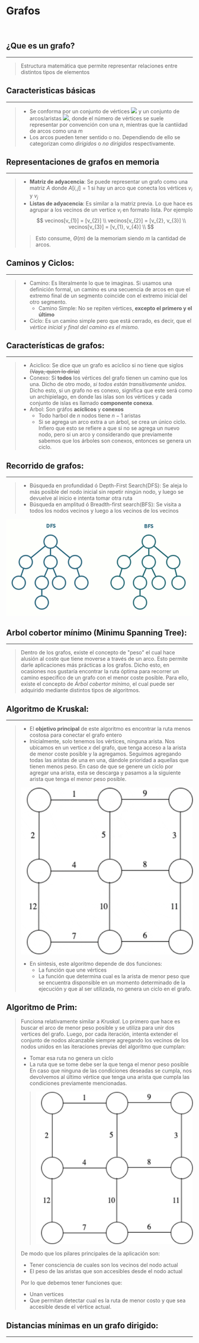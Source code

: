 
# **Grafos**

<br>

## **¿Que es un grafo?**
---
> Estructura matemática que permite representar relaciones entre distintos tipos de elementos

## **Caracteristicas básicas**
---
> - Se conforma por un conjunto de vértices <img src="https://render.githubusercontent.com/render/math?math=V"> y un conjunto de arcos/aristas <img src="https://render.githubusercontent.com/render/math?math=E">, donde el número de vértices se suele representar por convención con una $n$, mientras que la cantiidad de arcos como una $m$
> - Los arcos pueden tener sentido o no. Dependiendo de ello se categorizan como *dirigidos* o *no dirigidos* respectivamente.

## **Representaciones de grafos en memoria**
---
> - **Matriz de adyacencia**: Se puede representar un grafo como una matriz $A$ donde $A[i,j] = 1$ si hay un arco que conecta los vértices $v_{i}$ y $v_{j}$
> - **Listas de adyacencia**: Es similar a la matriz previa. Lo que hace es agrupar a los vecinos de un vertice $v_{i}$ en formato lista. Por ejemplo
> $$
> vecinos[v_{1}] = [v_{2}] \\
> vecinos[v_{2}] = [v_{2}, v_{3}] \\
> vecinos[v_{3}] = [v_{1}, v_{4}] \\
> $$
> > Esto consume, $\Theta(m)$ de la memoriam siendo $m$ la cantidad de arcos.


## **Caminos y Ciclos:**
----
> - Camino: Es literalmente lo que te imaginas. Si usamos una definición formal, un camino es una secuencia de arcos en que el extremo final de un segmento coincide con el extremo inicial del otro segmento.
>   - Camino Simple: No se repiten vértices, **excepto el primero y el último**
> - Ciclo: Es un camino simple pero que está cerrado, es decir, que el *vértice inicial y final del camino es el mismo.*


## **Características de grafos:**
---
> - Aciclico: Se dice que un grafo es acíclico si no tiene que siglos ~~(Vaya, quien lo diría)~~
> - Conexo: Si **todos** los vértices del grafo tienen un camino que los una. Dicho de otro modo, *si todos están transitivamente unidos*. Dicho esto, si un grafo no es conexo, significa que este será como un archipielago, en donde las islas son los vértices y cada conjunto de islas es llamado **componente conexa**.
> - Arbol: Son gráfos **acíclicos** y **conexos**
>   - Todo harbol de $n$ nodos tiene $n-1$ aristas
>   - Si se agrega un arco extra a un árbol, se crea un único ciclo. Infiero que esto se refiere a que si no se agrega un nuevo nodo, pero si un arco y considerando que previamente sabemos que los árboles son conexos, entonces se genera un ciclo.

## **Recorrido de grafos:**
---
> - Búsqueda en profundidad ó Depth-First Search(DFS): Se aleja lo más posible del nodo inicial sin repetir ningún nodo, y luego se devuelve al inicio e intenta tomar otra ruta
> - Búsqueda en amplitud ó Breadth-first search(BFS): Se visita a todos los nodos vecinos y luego a los vecinos de los vecinos 
> 
![alt text](https://github.com/Sephi1412/CC4102-1/blob/main/Img/bfs-dfs.gif)


## **Arbol cobertor mínimo (Minimu Spanning Tree):**
---

> Dentro de los grafos, existe el concepto de "peso" el cual hace alusión al coste que tiene moverse a través de un arco. Esto permite darle aplicaciones más prácticas a los grafos.
> Dicho esto, en ocasiones nos gustaría encontrar la ruta óptima para recorrer un camino específico de un grafo con el menor coste posible. Para ello, existe el concepto de *Árbol cobertor mínimo*, el cual puede ser adquirido mediante distintos tipos de algoritmos.



## **Algoritmo de Kruskal:**
---
> - El **objetivo principal** de este algoritmo es encontrar la ruta menos costosa para conectar el grafo entero
> - Inicialmente, solo tenemos los vértices, ninguna arista. Nos ubicamos en un vertice $x$ del grafo, que tenga acceso a la arista de menor coste posible y la agregamos. Seguimos agregando todas las aristas de una en una, dándole prioridad a aquellas que tienen menos peso. En caso de que se genere un ciclo por agregar una arista, esta se descarga y pasamos a la siguiente arista que tenga el menor peso posible.
>
>![alt text](https://github.com/Sephi1412/CC4102-1/blob/main/Img/kruskal.gif)
> - En sintesis, este algoritmo depende de dos funciones:
>   - La función que une vértices
>   - La función que determina cual es la arista de menor peso que se encuentra disponsible en un momento determinado de la ejecución y que al ser utilizada, no genera un ciclo en el grafo.

## **Algoritmo de Prim:**

> Funciona relativamente similar a *Kruskal*.
> Lo primero que hace es buscar el arco de menor peso posible y se utiliza para unir dos vertices del grafo. Luego, por cada iteración, intenta extender el conjunto de nodos alcanzable siempre agregando los vecinos de los nodos unidos en las iteraciones previas del algoritmo que cumplan:
>   - Tomar esa ruta no genera un cíclo
>   - La ruta que se tome debe ser la que tenga el menor peso posible
> En caso que ninguna de las condiciones deseadas se cumpla, nos devolvemos al último vértice que tenga una arista que cumpla las condiciones previamente mencionadas.
> 
> >![alt text](https://github.com/Sephi1412/CC4102-1/blob/main/Img/prim.gif)
>
> De modo que los pilares principales de la aplicación son:
>   - Tener consciencia de cuales son los vecinos del nodo actual
>   - El peso de las aristas que son accesibles desde el nodo actual
> 
> Por lo que debemos tener funciones que:
>   - Unan vertices
>   - Que permitan detectar cual es la ruta de menor costo y que sea accesible desde el vértice actual.

## **Distancias mínimas en un grafo dirigido:**
---
>
